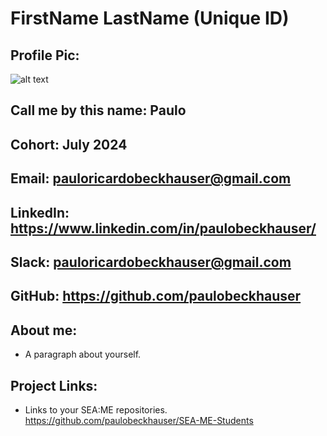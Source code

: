 # FirstName LastName (Unique ID)
## Profile Pic: 

![alt text](https://drive.google.com/file/d/1LELlO_EQNSj_5i5tc9BSHgaoGiu1vwHo/view?usp=drive_link)

## Call me by this name: Paulo
## Cohort: July 2024
## Email: pauloricardobeckhauser@gmail.com
## LinkedIn: https://www.linkedin.com/in/paulobeckhauser/
## Slack: pauloricardobeckhauser@gmail.com
## GitHub: https://github.com/paulobeckhauser
## About me: 
- A paragraph about yourself.
## Project Links:
- Links to your SEA:ME repositories.
https://github.com/paulobeckhauser/SEA-ME-Students